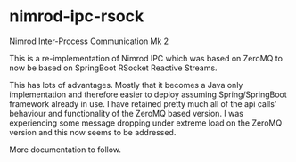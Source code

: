 # nimrod-ipc-rsock
Nimrod Inter-Process Communication Mk 2

This is a re-implementation of Nimrod IPC which was based on ZeroMQ to now be based on SpringBoot RSocket Reactive Streams.

This has lots of advantages. Mostly that it becomes a Java only implementation and therefore easier to deploy assuming Spring/SpringBoot framework already in use.
I have retained pretty much all of the api calls' behaviour and functionality of the ZeroMQ based version. I was experiencing some message dropping under extreme load on the ZeroMQ version and this now seems to be addressed. 

More documentation to follow. 

